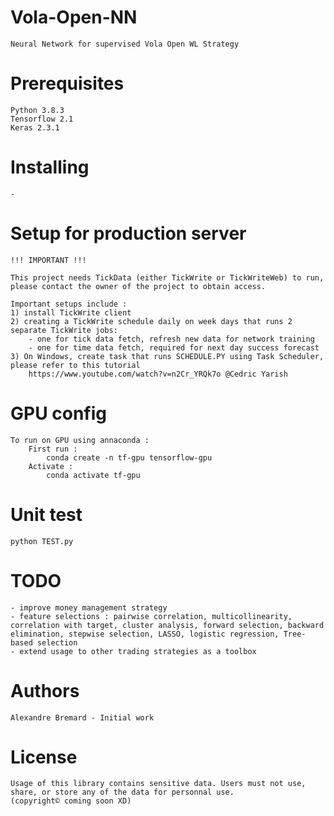 # Vola-Open-NN
    Neural Network for supervised Vola Open WL Strategy

# Prerequisites
    Python 3.8.3
    Tensorflow 2.1
    Keras 2.3.1

# Installing
    -

# Setup for production server
    !!! IMPORTANT !!!

    This project needs TickData (either TickWrite or TickWriteWeb) to run, please contact the owner of the project to obtain access.

    Important setups include :
    1) install TickWrite client
    2) creating a TickWrite schedule daily on week days that runs 2 separate TickWrite jobs:
        - one for tick data fetch, refresh new data for network training
        - one for time data fetch, required for next day success forecast
    3) On Windows, create task that runs SCHEDULE.PY using Task Scheduler, please refer to this tutorial
        https://www.youtube.com/watch?v=n2Cr_YRQk7o @Cedric Yarish


# GPU config
    To run on GPU using annaconda :
        First run :
            conda create -n tf-gpu tensorflow-gpu
        Activate :
            conda activate tf-gpu

# Unit test
    python TEST.py

# TODO
    - improve money management strategy
    - feature selections : pairwise correlation, multicollinearity, correlation with target, cluster analysis, forward selection, backward elimination, stepwise selection, LASSO, logistic regression, Tree-based selection
    - extend usage to other trading strategies as a toolbox

# Authors
    Alexandre Bremard - Initial work

# License
    Usage of this library contains sensitive data. Users must not use, share, or store any of the data for personnal use. 
    (copyright© coming soon XD)